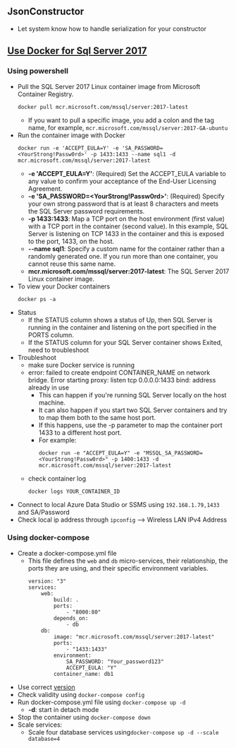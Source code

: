 ## JsonConstructor
- Let system know how to handle serialization for your constructor
## [Use Docker for Sql Server 2017](https://docs.microsoft.com/en-us/sql/linux/quickstart-install-connect-docker?view=sql-server-2017&pivots=cs1-bash)

### Using powershell
- Pull the SQL Server 2017 Linux container image from Microsoft Container Registry.
	```
	docker pull mcr.microsoft.com/mssql/server:2017-latest
	```
	- If you want to pull a specific image, you add a colon and the tag name, for example, `mcr.microsoft.com/mssql/server:2017-GA-ubuntu`
- Run the container image with Docker
	```
	docker run -e 'ACCEPT_EULA=Y' -e 'SA_PASSWORD=<YourStrong!Passw0rd>' -p 1433:1433 --name sql1 -d mcr.microsoft.com/mssql/server:2017-latest
	```
	- **-e 'ACCEPT_EULA=Y'**: (Required) Set the ACCEPT_EULA variable to any value to confirm your acceptance of the End-User Licensing Agreement.
	- **-e 'SA_PASSWORD=<YourStrong!Passw0rd>'**: (Required) Specify your own strong password that is at least 8 characters and meets the SQL Server password requirements.
	- **-p 1433:1433**: Map a TCP port on the host environment (first value) with a TCP port in the container (second value). In this example, SQL Server is listening on TCP 1433 in the container and this is exposed to the port, 1433, on the host.
	- **--name sql1**: Specify a custom name for the container rather than a randomly generated one. If you run more than one container, you cannot reuse this same name.
	- **mcr.microsoft.com/mssql/server:2017-latest**: The SQL Server 2017 Linux container image.
- To view your Docker containers
	```
	docker ps -a
	```
- Status
	- If the STATUS column shows a status of Up, then SQL Server is running in the container and listening on the port specified in the PORTS column.
	- If the STATUS column for your SQL Server container shows Exited, need to troubleshoot
- Troubleshoot
	- make sure Docker service is running
	- error: failed to create endpoint CONTAINER_NAME on network bridge. Error starting proxy: listen tcp 0.0.0.0:1433 bind: address already in use
		- This can happen if you're running SQL Server locally on the host machine.
		- It can also happen if you start two SQL Server containers and try to map them both to the same host port.
		- If this happens, use the -p parameter to map the container port 1433 to a different host port.
		- For example:
			```
			docker run -e "ACCEPT_EULA=Y" -e "MSSQL_SA_PASSWORD=<YourStrong!Passw0rd>" -p 1400:1433 -d mcr.microsoft.com/mssql/server:2017-latest
			```
	- check container log	
		```
		docker logs YOUR_CONTAINER_ID
		```
- Connect to local Azure Data Studio or SSMS using `192.168.1.79,1433` and SA/Password
- Check local ip address through `ipconfig` --> Wireless LAN IPv4 Address
### Using docker-compose
- Create a docker-compose.yml file
	- This file defines the `web` and `db` micro-services, their relationship, the ports they are using, and their specific environment variables.
		```docker
		version: "3"
		services:
		    web:
		        build: .
		        ports:
		            - "8000:80"
		        depends_on:
		            - db
		    db:
		        image: "mcr.microsoft.com/mssql/server:2017-latest"
		        ports:
			        - "1433:1433"
		        environment:
		            SA_PASSWORD: "Your_password123"
		            ACCEPT_EULA: "Y"
		        container_name: db1
		```
- Use correct [version](https://docs.docker.com/compose/compose-file/)
- Check validity using `docker-compose config`
- Run docker-compose.yml file using `docker-compose up -d`
	- **-d**: start in detach mode
- Stop the container using `docker-compose down`
- Scale services: 
	- Scale four database services using`docker-compose up -d --scale database=4`